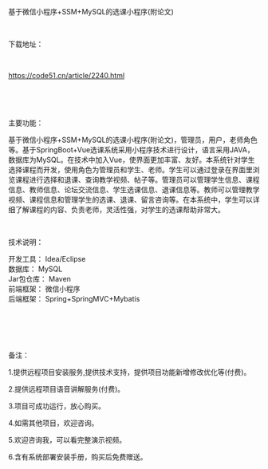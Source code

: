 <p>基于微信小程序+SSM+MySQL的选课小程序(附论文)</p>

<p>&nbsp;</p>

<p>下载地址：</p>

<p>&nbsp;</p>

<p><a href="http://code51.cn/article/2240.html">https://code51.cn/article/2240.html</a></p>

<p>&nbsp;</p>

<p>&nbsp;</p>

<p>主要功能：</p>

<p><p>基于微信小程序+SSM+MySQL的选课小程序(附论文)，管理员，用户，老师角色等。基于SpringBoot+Vue选课系统采用小程序技术进行设计，语言采用JAVA，数据库为MySQL。在技术中加入Vue，使界面更加丰富、友好。本系统针对学生选择课程而开发，使用角色为管理员和学生、老师。学生可以通过登录在界面里浏览课程进行选择和退课、查询教学视频、帖子等。管理员可以管理学生信息、课程信息、教师信息、论坛交流信息、学生选课信息、退课信息等。教师可以管理教学视频、课程信息和管理学生的选课、退课、留言咨询等。在本系统中，学生可以详细了解课程的内容、负责老师，灵活性强，对学生的选课帮助非常大。</p>
</p>

<p>&nbsp;</p>

<p>技术说明：</p>

<p><p>开发工具： Idea/Eclipse<br />
数据库： MySQL<br />
Jar包仓库： Maven<br />
前端框架： 微信小程序<br />
后端框架： Spring+SpringMVC+Mybatis</p>

<p><br />
&nbsp;</p>
</p>

<p>&nbsp;</p>

<p>备注：</p>

<p>1.提供远程项目安装服务,提供技术支持，提供项目功能新增修改优化等(付费)。</p>

<p>2.提供远程项目语音讲解服务(付费)。</p>

<p>3.项目可成功运行，放心购买。</p>

<p>4.如需其他项目，欢迎咨询。</p>

<p>5.欢迎咨询我，可以看完整演示视频。</p>

<p>6.含有系统部署安装手册，购买后免费赠送。</p>
